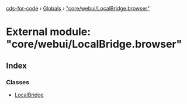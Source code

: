 [cds-for-code](../README.md) › [Globals](../globals.md) › ["core/webui/LocalBridge.browser"](_core_webui_localbridge_browser_.md)

# External module: "core/webui/LocalBridge.browser"

## Index

### Classes

* [LocalBridge](../classes/_core_webui_localbridge_browser_.localbridge.md)
